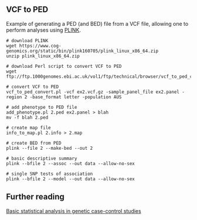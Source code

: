 VCF to PED
----------

Example of generating a PED (and BED) file from a VCF file, allowing one to perform analyses using [PLINK](http://pngu.mgh.harvard.edu/~purcell/plink/).

~~~~{.bash}
# download PLINK
wget https://www.cog-genomics.org/static/bin/plink160705/plink_linux_x86_64.zip
unzip plink_linux_x86_64.zip

# download Perl script to convert VCF to PED
wget ftp://ftp.1000genomes.ebi.ac.uk/vol1/ftp/technical/browser/vcf_to_ped_converter/version_1.1/vcf_to_ped_convert.pl

# convert VCF to PED
vcf_to_ped_convert.pl -vcf ex2.vcf.gz -sample_panel_file ex2.panel -region 2 -base_format letter -population AUS

# add phenotype to PED file
add_phenotype.pl 2.ped ex2.panel > blah
mv -f blah 2.ped

# create map file
info_to_map.pl 2.info > 2.map

# create BED from PED
plink --file 2 --make-bed --out 2

# basic descriptive summary
plink --bfile 2 --assoc --out data --allow-no-sex

# single SNP tests of association
plink --bfile 2 --model --out data --allow-no-sex
~~~~

## Further reading

[Basic statistical analysis in genetic case-control studies](http://www.nature.com/nprot/journal/v6/n2/abs/nprot.2010.182.html)

